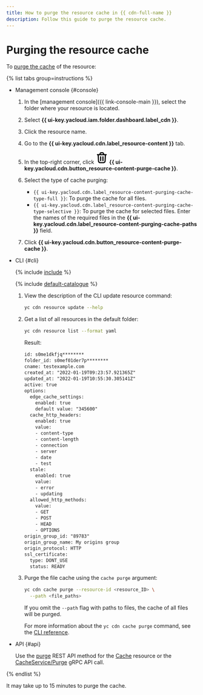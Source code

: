 ```yaml
---
title: How to purge the resource cache in {{ cdn-full-name }}
description: Follow this guide to purge the resource cache.
---
```


# Purging the resource cache

To [purge the cache](../../concepts/caching.md) of the resource:

{% list tabs group=instructions %}

- Management console {#console}

  1. In the [management console]({{ link-console-main }}), select the folder where your resource is located.

  1. Select **{{ ui-key.yacloud.iam.folder.dashboard.label_cdn }}**.

  1. Click the resource name.

  1. Go to the **{{ ui-key.yacloud.cdn.label_resource-content }}** tab.

  1. In the top-right corner, click ![image](../../../_assets/console-icons/trash-bin.svg) **{{ ui-key.yacloud.cdn.button_resource-content-purge-cache }}**.

  1. Select the type of cache purging:

      * `{{ ui-key.yacloud.cdn.label_resource-content-purging-cache-type-full }}`: To purge the cache for all files.
      * `{{ ui-key.yacloud.cdn.label_resource-content-purging-cache-type-selective }}`: To purge the cache for selected files. Enter the names of the required files in the **{{ ui-key.yacloud.cdn.label_resource-content-purging-cache-paths }}** field.

  1. Click **{{ ui-key.yacloud.cdn.button_resource-content-purge-cache }}**.

- CLI {#cli}

  {% include [include](../../../_includes/cli-install.md) %}

  {% include [default-catalogue](../../../_includes/default-catalogue.md) %}

  1. View the description of the CLI update resource command:

      ```bash
      yc cdn resource update --help
      ```

  1. Get a list of all resources in the default folder:

      ```bash
      yc cdn resource list --format yaml
      ```

      Result:

      ```text
      id: s0me1dkfjq********
      folder_id: s0mef01der7p********
      cname: testexample.com
      created_at: "2022-01-19T09:23:57.921365Z"
      updated_at: "2022-01-19T10:55:30.305141Z"
      active: true
      options:
        edge_cache_settings:
          enabled: true
          default value: "345600"
        cache_http_headers:
          enabled: true
          value:
          - content-type
          - content-length
          - connection
          - server
          - date
          - test
        stale:
          enabled: true
          value:
          - error
          - updating
        allowed_http_methods:
          value:
          - GET
          - POST
          - HEAD
          - OPTIONS
      origin_group_id: "89783"
      origin_group_name: My origins group
      origin_protocol: HTTP
      ssl_certificate:
        type: DONT_USE
        status: READY
      ```

  1. Purge the file cache using the `cache purge` argument:

      ```bash
      yc cdn cache purge --resource-id <resource_ID> \
        --path <file_paths>
      ```
      If you omit the `--path` flag with paths to files, the cache of all files will be purged.

      For more information about the `yc cdn cache purge` command, see the [CLI reference](../../../cli/cli-ref/cdn/cli-ref/cache/purge.md).

- API {#api}

  Use the [purge](../../api-ref/Cache/purge.md) REST API method for the [Cache](../../api-ref/Cache/index.md) resource or the [CacheService/Purge](../../api-ref/grpc/Cache/purge.md) gRPC API call.

{% endlist %}

It may take up to 15 minutes to purge the cache.